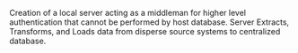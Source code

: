 Creation of a local server acting as a middleman for higher level authentication that cannot be performed by host database.
Server Extracts, Transforms, and Loads data from disperse source systems to centralized database.
